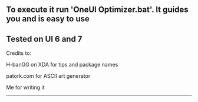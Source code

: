 To execute it run 'OneUI Optimizer.bat'.
It guides you and is easy to use
------------------------------------------
Tested on UI 6 and 7
------------------------------------------
Credits to: 

H-banGG on XDA for tips and package names

patork.com for ASCII art generator

Me for writing it

---------------------------------------------------------------------------------------------------
